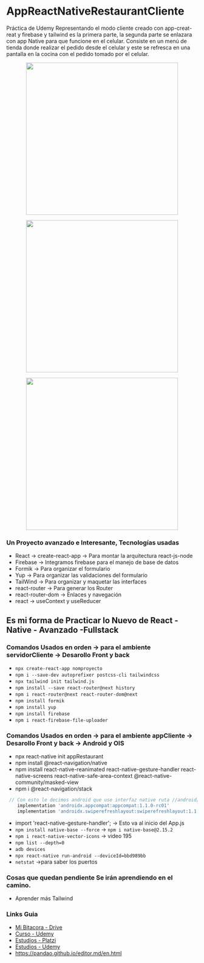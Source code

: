 # AppReactNativeRestaurantCliente
Práctica de Udemy Representando el modo cliente creado con app-creat-reat y firebase y tailwind es la primera parte, la segunda parte se enlazara con app Native para que funcione en el celular. Consiste en un menú de tienda donde realizar el pedido desde el celular y este se refresca en una pantalla en la cocina con el pedido tomado por el celular. 


<p align="center"><a href="https://github.com/LeoSan/AppReactNativeRestaurantCliente/edit/main/README.md" target="_blank"><img src="https://encrypted-tbn0.gstatic.com/images?q=tbn:ANd9GcQc2Y2gmQB5zuaBd1AfN_AyEgoTgxPF65i7GwlvrbnnP_RUlubieG19WFnonCtS4ZfAox4&usqp=CAU" width="400"></a></p>
<p align="center"><a href="https://github.com/LeoSan/AppReactNativeRestaurantCliente/edit/main/README.md" target="_blank"><img src="https://dev-to-uploads.s3.amazonaws.com/i/ilxs4qnlqlvvai9nm7vg.png" width="400"></a></p>
<p align="center"><a href="https://github.com/LeoSan/AppReactNativeRestaurantCliente/edit/main/README.md" target="_blank"><img src="https://www.gstatic.com/devrel-devsite/prod/v702c60b70d68da067f4d656556a48e4ab1cf14be10bb79e46f353f3fdfe8505d/firebase/images/lockup.png?dcb_=0.060000181048783796" width="400"></a></p>

### Un Proyecto avanzado e Interesante, Tecnologías usadas  

- React    -> create-react-app -> Para montar la arquitectura react-js-node
- Firebase -> Integramos firebase para el manejo de base de datos  
- Formik   -> Para organizar el formulario 
- Yup      -> Para organizar las validaciones del formulario 
- TailWind -> Para organizar y maquetar las interfaces  
- react-router -> Para generar los Router 
- react-router-dom -> Enlaces y navegación 
- react -> useContext y useReducer 

## Es mi forma de Practicar lo Nuevo de React - Native - Avanzado -Fullstack

### Comandos Usados en orden -> para el ambiente servidorCliente -> Desarollo Front y back 

- `npx create-react-app nomproyecto`
- `npm i --save-dev autoprefixer postcss-cli tailwindcss`
- `npx tailwind init tailwind.js`
- `npm install --save react-router@next history`
- `npm i react-router@next react-router-dom@next`
- `npm install formik`
- `npm install yup`
- `npm install firebase`
- `npm i react-firebase-file-uploader`

### Comandos Usados en orden -> para el ambiente appCliente -> Desarollo Front y back -> Android y OIS 
- npx react-native init appRestaurant
- npm install @react-navigation/native
- npm install react-native-reanimated react-native-gesture-handler react-native-screens react-native-safe-area-context @react-native-community/masked-view
- npm i @react-navigation/stack
```javascript 
 // Con esto le decimos android que use interfaz native ruta //android/app/build.gradle
    implementation 'androidx.appcompat:appcompat:1.1.0-rc01'
    implementation 'androidx.swiperefreshlayout:swiperefreshlayout:1.1.0-alpha02'
```
- import 'react-native-gesture-handler'; -> Esto va al inicio del App.js
- `npm install native-base --force` -> `npm i native-base@2.15.2`
- `npm i react-native-vector-icons`  -> video 195
- `npm list --depth=0`
- `adb devices`
- `npx react-native run-android --deviceId=bbd989bb` 
- `netstat` ->para saber los puertos 


### Cosas que quedan pendiente Se irán aprendiendo en el camino. 
- Aprender más Tailwind  

### Links Guia 

- [Mi Bitacora - Drive ](https://docs.google.com/presentation/d/1ahi-mqpHE9Duy4P3NKl36o2OM8j1EGqRbzSEjlijEKs/edit#slide=id.gdc96588246_0_8)
- [Curso - Udemy ](https://www.udemy.com/course/react-native-crea-aplicaciones-para-android-y-ios-con-react/learn/lecture/19173136#overview)
- [Estudios - Platzi](https://platzi.com/p/LEONARDCUENCA/)
- [Estudios - Udemy](https://www.udemy.com/user/leonard-cuenca-roa/)
- https://pandao.github.io/editor.md/en.html